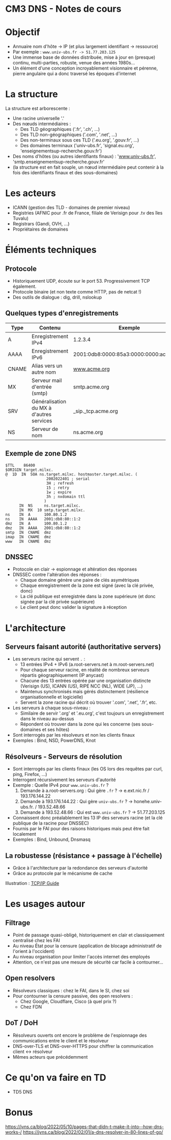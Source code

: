 CM3 DNS - Notes de cours
========================

Objectif
========

* Annuaire nom d'hôte -> IP (et plus largement identifiant -> ressource)
* Par exemple : `www.univ-ubs.fr -> 51.77.203.125`
* Une immense base de données distribuée, mise à jour en (presque) continu, multi-parties, robuste, venue des années 1980s...
* Un élément d'une conception incroyablement visionnaire et pérenne, pierre angulaire qui a donc traversé les époques d'internet


La structure
============

La structure est arborescente :

* Une racine universelle '.'
* Des nœuds intermédiaires :
  * Des TLD géographiques ('.fr', '.ch', ...)
  * Des TLD non-géographiques ('.com', '.net', ...)
  * Des non-terminaux sous ces TLD ('.eu.org', '.gouv.fr', ...)
  * Des domaines terminaux ('univ-ubs.fr', 'signal.eu.org', 'enseignementsup-recherche.gouv.fr')
* Des noms d'hôtes (ou autres identifiants finaux) : 'www.univ-ubs.fr', 'smtp.enseignementsup-recherche.gouv.fr'
* (la structure est en fait souple, un nœud intermédiaire peut contenir à la fois des identifiants finaux et des sous-domaines)


Les acteurs
===========

* ICANN (gestion des TLD - domaines de premier niveau)
* Registries (AFNIC pour .fr de France, filiale de Verisign pour .tv des îles Tuvalu)
* Registrars (Gandi, OVH, ...)
* Propriétaires de domaines


Éléments techniques
===================

Protocole
---------

* Historiquement UDP, écoute sur le port 53. Progressivement TCP également.
* Protocole binaire (et non texte comme HTTP, pas de netcat !)
* Des outils de dialogue : dig, drill, nslookup

Quelques types d'enregistrements
--------------------------------

| Type | Contenu | Exemple |
| ---- | ------- | ------- |
| A | Enregistrement IPv4 | 1.2.3.4 |
| AAAA | Enregistrement IPv6 | 2001:0db8:0000:85a3:0000:0000:ac1f:8001 |
| CNAME | Alias vers un autre nom | www.acme.org |
| MX | Serveur mail d'entrée (smtp) | smtp.acme.org |
| SRV | Généralisation du MX à d'autres services | _sip._tcp.acme.org |
| NS | Serveur de nom | ns.acme.org |


Exemple de zone DNS
-------------------

```
$TTL	86400
$ORIGIN target.milxc.
@  1D  IN  SOA ns.target.milxc. hostmaster.target.milxc. (
			      2002022401 ; serial
			      3H ; refresh
			      15 ; retry
			      1w ; expire
			      3h ; nxdomain ttl
			     )
      IN  NS     ns.target.milxc.
      IN  MX  10 smtp.target.milxc.
ns    IN  A      100.80.1.2
ns    IN  AAAA   2001:db8:80::1:2
dmz   IN  A      100.80.1.2
dmz   IN  AAAA   2001:db8:80::1:2
smtp  IN  CNAME  dmz
imap  IN  CNAME  dmz
www   IN  CNAME  dmz
```

DNSSEC
------

* Protocole en clair -> espionnage et altération des réponses
* DNSSEC contre l'altération des réponses :
  * Chaque domaine génère une paire de clés asymétriques
  * Chaque enregistrement de la zone est signé (avec la clé privée, donc)
  * La clé publique est enregistrée dans la zone supérieure (et donc signée par la clé privée supérieure)
  * Le client peut donc valider la signature à réception


L'architecture
==============

Serveurs faisant autorité (authoritative servers)
----------------------------------

* Les serveurs racine qui servent `.` :
  * 13 entrées IPv4 + IPv6 (a.root-servers.net à m.root-servers.net)
  * Pour chaque serveur racine, en réalité de nombreux serveurs répartis géographiquement (IP anycast)
  * Chacune des 13 entrées opérée par une organisation distincte (Verisign (US), ICANN (US), RIPE NCC (NL), WIDE (JP), ...)
  * Maintenus synchronisés mais gérés distinctement (résilience organisationnelle et logicielle)
  * Servent la zone racine qui décrit où trouver '.com', '.net', '.fr', etc.
* Les serveurs à chaque sous-niveau :
  * Similaire de servir '.org' et '.eu.org', c'est toujours un enregistrement dans le niveau au-dessus
  * Répondent où trouver dans la zone qui les concerne (ses sous-domaines et ses hôtes)
* Sont interrogés par les résolveurs et non les clients finaux
* Exemples : Bind, NSD, PowerDNS, Knot

Résolveurs - Serveurs de résolution
-----------------------------------

* Sont interrogés par les clients finaux (les OS lors des requêtes par curl, ping, Firefox, ...)
* Interrogent récursivement les serveurs d'autorité
* Exemple : Quelle IPv4 pour `www.univ-ubs.fr` ?
  1. Demande à a.root-servers.org : Qui gère `.fr` ? -> e.ext.nic.fr / 193.176.144.22
  2. Demande à 193.176.144.22 : Qui gère `univ-ubs.fr` ? -> honehe.univ-ubs.fr. / 193.52.48.66
  3. Demande à 193.52.48.66 : Qui est `www.univ-ubs.fr` ? -> 51.77.203.125
* Connaissent donc préalablement les 13 IP des serveurs racine (et la clé publique de la racine pour DNSSEC)
* Fournis par le FAI pour des raisons historiques mais peut être fait localement
* Exemples : Bind, Unbound, Dnsmasq

La robustesse (résistance + passage à l'échelle)
------------------------------------------------

* Grâce à l'architecture par la redondance des serveurs d'autorité
* Grâce au protocole par le mécanisme de cache

Illustration : [TCP/IP Guide](http://www.tcpipguide.com/free/t_DNSNameResolutionProcess-2.htm)

Les usages autour
=================

Filtrage
--------

* Point de passage quasi-obligé, historiquement en clair et classiquement centralisé chez les FAI
* Au niveau État pour la censure (application de blocage administratif de l'orient à l'occident)
* Au niveau organisation pour limiter l'accès internet des employés
* Attention, ce n'est pas une mesure de sécurité car facile à contourner...

Open resolvers
--------------

* Résolveurs classiques : chez le FAI, dans le SI, chez soi
* Pour contourner la censure passive, des open resolvers :
  * Chez Google, Cloudflare, Cisco (à quel prix ?)
  * Chez FDN

DoT / DoH
---------

* Résolveurs ouverts ont encore le problème de l'espionnage des communications entre le client et le résolveur
* DNS-over-TLS et DNS-over-HTTPS pour chiffrer la communication client <-> résolveur
* Mêmes acteurs que précédemment

Ce qu'on va faire en TD
=======================

* TD5 DNS

Bonus
=====

https://jvns.ca/blog/2022/05/10/pages-that-didn-t-make-it-into--how-dns-works-/
https://jvns.ca/blog/2022/02/01/a-dns-resolver-in-80-lines-of-go/
